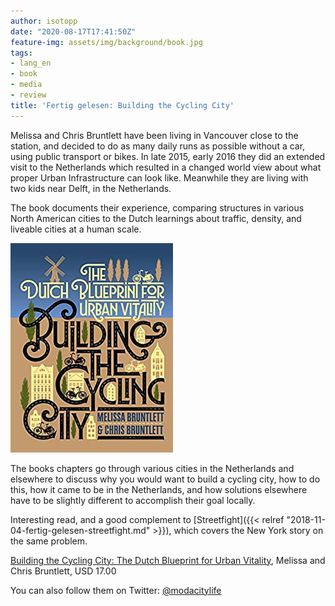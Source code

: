 ```yaml
---
author: isotopp
date: "2020-08-17T17:41:50Z"
feature-img: assets/img/background/book.jpg
tags:
- lang_en
- book
- media
- review
title: 'Fertig gelesen: Building the Cycling City'
---
```

Melissa and Chris Bruntlett have been living in Vancouver close to the
station, and decided to do as many daily runs as possible without a car,
using public transport or bikes. In late 2015, early 2016 they did an
extended visit to the Netherlands which resulted in a changed world view
about what proper Urban Infrastructure can look like. Meanwhile they are
living with two kids near Delft, in the Netherlands.

The book documents their experience, comparing structures in various North
American cities to the Dutch learnings about traffic, density, and liveable
cities at a human scale.

[![](/uploads/2020/08/cycling-city.jpg)](https://www.amazon.com/Building-Cycling-City-Blueprint-Vitality-ebook/dp/B07F1S9KVQ)

The books chapters go through various cities in the Netherlands and
elsewhere to discuss why you would want to build a cycling city, how to do
this, how it came to be in the Netherlands, and how solutions elsewhere have
to be slightly different to accomplish their goal locally.

Interesting read, and a good complement to [Streetfight]({{< relref "2018-11-04-fertig-gelesen-streetfight.md" >}}), which covers the New York story on the same problem.

[Building the Cycling City: The Dutch Blueprint for Urban Vitality](https://www.amazon.com/Building-Cycling-City-Blueprint-Vitality-ebook/dp/B07F1S9KVQ), Melissa and Chris Bruntlett, USD 17.00

You can also follow them on Twitter: [@modacitylife](https://twitter.com/modacitylife)
